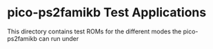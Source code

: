 # pico-ps2famikb Test Applications
This directory contains test ROMs for the different modes the pico-ps2famikb can run under
